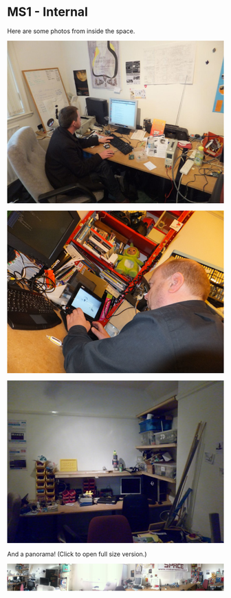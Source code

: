 # MS1 - Internal

Here are some photos from inside the space.

[![Desk with PC and bench power supply](./images/ms1_desk.jpg)](./images/ms1_desk.jpg)

[![Working on a laptop](./images/ms1_laptop.jpg)](./images/ms1_laptop.jpg)

[![Component Bins, PC and members' box storage](./images/MS1_inside.JPG)](./images/MS1_inside.JPG)

And a panorama! (Click to open full size version.)

[![Panorama](./images/ms1_pano.JPG)](./images/ms1_pano.JPG)
